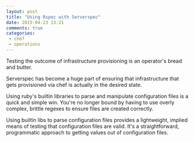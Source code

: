 ```yaml
---
layout: post
title: "Using Rspec with Serverspec"
date: 2015-04-23 13:21
comments: true
categories:
 - chef
 - operations
---
```


Testing the outcome of infrastructure provisioning is an operator's bread and
butter.

Serverspec has become a huge part of ensuring that infrastructure that gets
provisioned via chef is actually in the desired state.

Using ruby's builtin libraries to parse and manipulate configuration files is a
quick and simple win. You're no longer bound by having to use overly
complex, brittle regexes to ensure files are created correctly.

Using builtin libs to parse configuration files provides a lightweight, implied
means of testing that configuration files are valid. It's a straightforward,
programmatic approach to getting values out of configuration files.
